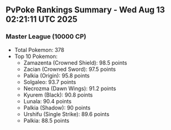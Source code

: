 ## PvPoke Rankings Summary - Wed Aug 13 02:21:11 UTC 2025

### Master League (10000 CP)
- Total Pokemon: 378
- Top 10 Pokemon:
  - Zamazenta (Crowned Shield): 98.5 points
  - Zacian (Crowned Sword): 97.5 points
  - Palkia (Origin): 95.8 points
  - Solgaleo: 93.7 points
  - Necrozma (Dawn Wings): 91.2 points
  - Kyurem (Black): 90.8 points
  - Lunala: 90.4 points
  - Palkia (Shadow): 90 points
  - Urshifu (Single Strike): 89.6 points
  - Palkia: 88.5 points

